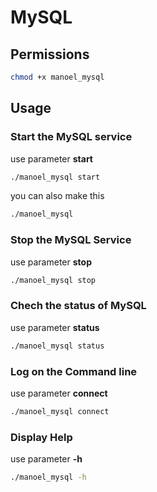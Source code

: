 # MySQL

## Permissions

``` bash
chmod +x manoel_mysql
```
## Usage

### Start the MySQL service

use parameter **start**
``` bash
./manoel_mysql start
```

you can also make this
``` bash
./manoel_mysql
```


  
### Stop the MySQL Service

use parameter **stop**
``` bash
./manoel_mysql stop
```

### Chech the status of MySQL

use parameter **status**
``` bash
./manoel_mysql status
```
### Log on the Command line

use parameter **connect**
``` bash
./manoel_mysql connect
```

### Display Help

use parameter **-h**

``` bash
./manoel_mysql -h
```